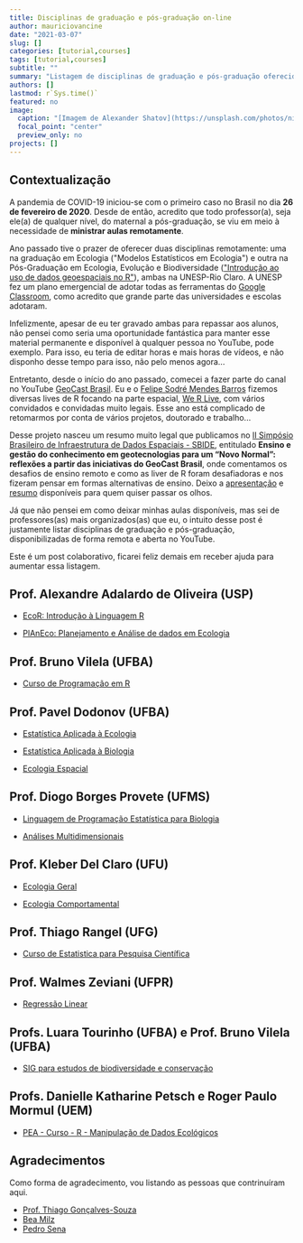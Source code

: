 ```yaml
---
title: Disciplinas de graduação e pós-graduação on-line
author: mauriciovancine
date: "2021-03-07"
slug: []
categories: [tutorial,courses]
tags: [tutorial,courses]
subtitle: ""
summary: "Listagem de disciplinas de graduação e pós-graduação oferecidas on-line"
authors: []
lastmod: r`Sys.time()`
featured: no
image:
  caption: "[Imagem de Alexander Shatov](https://unsplash.com/photos/niUkImZcSP8)"
  focal_point: "center"
  preview_only: no
projects: []
---
```




## Contextualização

A pandemia de COVID-19 iniciou-se com o primeiro caso no Brasil no dia **26 de fevereiro de 2020**. Desde de então, acredito que todo professor(a), seja ele(a) de qualquer nível, do maternal a pós-graduação, se viu em meio à necessidade de **ministrar aulas remotamente**.

Ano passado tive o prazer de oferecer duas disciplinas remotamente: uma na graduação em Ecologia ("Modelos Estatísticos em Ecologia") e outra na Pós-Graduação em Ecologia, Evolução e Biodiversidade (["Introdução ao uso de dados geoespaciais no R"](https://mauriciovancine.github.io/pt/courses/course-geospatial-analisys-r/)), ambas na UNESP-Rio Claro. A UNESP fez um plano emergencial de adotar todas as ferramentas do [Google Classroom](https://classroom.google.com), como acredito que grande parte das universidades e escolas adotaram.

Infelizmente, apesar de eu ter gravado ambas para repassar aos alunos, não pensei como seria uma oportunidade fantástica para manter esse material permanente e disponível à qualquer pessoa no YouTube, pode exemplo. Para isso, eu teria de editar horas e mais horas de vídeos, e não disponho desse tempo para isso, não pelo menos agora...

Entretanto, desde o início do ano passado, comecei a fazer parte do canal no YouTube [GeoCast Brasil](https://www.youtube.com/channel/UCLAeX4dyujMoy4xqHvxSDpQ). Eu e o [Felipe Sodré Mendes Barros](https://felipesbarros.github.io/) fizemos diversas lives de R focando na parte espacial, [We R Live](https://mauriciovancine.github.io/pt/video/werlive/), com vários convidados e convidadas muito legais. Esse ano está complicado de retomarmos por conta de vários projetos, doutorado e trabalho... 

Desse projeto nasceu um resumo muito legal que publicamos no [II Simpósio Brasileiro de Infraestrutura de Dados Espaciais - SBIDE](https://inde.gov.br/simposio-12-anos/sbide-home.html), entitulado **Ensino e gestão do conhecimento em geotecnologias para um “Novo Normal”: reflexões a partir das iniciativas do GeoCast Brasil**, onde comentamos os desafios de ensino remoto e como as liver de R foram desafiadoras e nos fizeram pensar em formas alternativas de ensino. Deixo a [apresentação](https://mauriciovancine.github.io/slides/talk-sbide.pdf) e [resumo](https://mauriciovancine.github.io/pdf/2021-anais-sbide.pdf) disponíveis para quem quiser passar os olhos.

Já que não pensei em como deixar minhas aulas disponíveis, mas sei de professores(as) mais organizados(as) que eu, o intuito desse post é justamente listar disciplinas de graduação e pós-graduação, disponibilizadas de forma remota e aberta no YouTube. 

Este é um post colaborativo, ficarei feliz demais em receber ajuda para aumentar essa listagem.

## Prof. Alexandre Adalardo de Oliveira (USP)

- [EcoR: Introdução à Linguagem R](https://youtube.com/playlist?list=PLg7_KQP14uSF8SRTbha-ezqu4lH-ATxb3)

- [PlAnEco: Planejamento e Análise de dados em Ecologia](https://youtube.com/playlist?list=PLg7_KQP14uSGMKE9bmnVINkB4TXMdv0XO)

## Prof. Bruno Vilela (UFBA)

- [Curso de Programação em R](https://youtube.com/playlist?list=PL3U7PUKvYnzAZAEoFcjGLVkIML2ZGGl6t)

## Prof. Pavel Dodonov (UFBA)

- [Estatística Aplicada à Ecologia](https://www.youtube.com/playlist?list=PL3U7PUKvYnzCiT8rb3Tv25R-dZo6YYzut)

- [Estatística Aplicada à Biologia](https://www.youtube.com/playlist?list=PL3U7PUKvYnzAtEU1znfx2MQTjirVVCs0Z)

- [Ecologia Espacial](https://youtube.com/playlist?list=PL3U7PUKvYnzDPjJYBEzwVBqiQHcKYAiOd)

## Prof. Diogo Borges Provete (UFMS)

- [Linguagem de Programação Estatística para Biologia](https://youtube.com/playlist?list=PLy2rjqiD2VP6p7RNCZ7lGU4j3CqjJDuWX)

- [Análises Multidimensionais](https://www.youtube.com/playlist?list=PLy2rjqiD2VP5G6pqMo_QlWo7I3yu-uFTk)

## Prof. Kleber Del Claro (UFU)

- [Ecologia Geral](https://www.youtube.com/playlist?list=PL2T3g_8Bm49S-ATCZQ118JnjXjoIG_r1Z)

- [Ecologia Comportamental](https://www.youtube.com/playlist?list=PL2T3g_8Bm49TbMxbXnC2u0qmO5CHPahH)

## Prof. Thiago Rangel (UFG)

- [Curso de Estatistica para Pesquisa Científica](http://estat.bio.br/)

## Prof. Walmes Zeviani (UFPR)

- [Regressão Linear](https://www.youtube.com/channel/UCwVcL3wtVJNmgFZdNickiqw)

## Profs. Luara Tourinho (UFBA) e Prof. Bruno Vilela (UFBA)

- [SIG para estudos de biodiversidade e conservação](https://youtube.com/playlist?list=PLo25BjoudnByh9PGT8JqqFtwf2M5w8CxU)

## Profs. Danielle Katharine Petsch e Roger Paulo Mormul (UEM)

- [PEA - Curso - R - Manipulação de Dados Ecológicos](https://www.youtube.com/playlist?list=PLukH_mmOY4zpd1B83Cuo7vhK17lhTDrw1)

## Agradecimentos

Como forma de agradecimento, vou listando as pessoas que contrinuíram aqui.

- [Prof. Thiago Gonçalves-Souza](https://thiagocalvesouza.wixsite.com/ecoffun)
- [Bea Milz](https://beatrizmilz.com/)
- [Pedro Sena](https://twitter.com/pedroasena)
